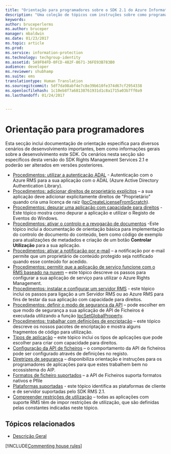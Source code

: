 ```yaml
---
title: "Orientação para programadores sobre o SDK 2.1 do Azure Information Protection | Documentos da Microsoft"
description: "Uma coleção de tópicos com instruções sobre como programar o SDK 2.1 do AIP"
keywords: 
author: bruceperlerms
ms.author: bruceper
manager: mbaldwin
ms.date: 01/23/2017
ms.topic: article
ms.prod: 
ms.service: information-protection
ms.technology: techgroup-identity
ms.assetid: 5A9F04FD-0FCD-482F-8671-36FE93B783B0
audience: developer
ms.reviewer: shubhamp
ms.suite: ems
translationtype: Human Translation
ms.sourcegitcommit: 5df7da98abf4e7c8e39b610fe374d67cf2954338
ms.openlocfilehash: 1c10eb8f7a68138761931d1c8a1715a03b7ff0a9
ms.lasthandoff: 01/24/2017


---
```


# <a name="developer-guidance"></a>Orientação para programadores

Esta secção inclui documentação de orientação específica para diversos cenários de desenvolvimento importantes, bem como informações gerais sobre a desenvolvimento este SDK. Os cenários nesta secção são específicos desta versão do SDK Rights Management Services 2.1 e poderão ser alterados em versões posteriores.
- [Procedimentos: utilizar a autenticação ADAL](how-to-use-adal-authentication.md) - Autenticação com o Azure RMS para a sua aplicação com o ADAL (Azure Active Directory Authentication Library).
- [Procedimentos: adicionar direitos de proprietário explícitos](add-explicit-owner-rights.md) – a sua aplicação deve adicionar explicitamente direitos de "Proprietário" quando cria uma licença de raiz ([IpcCreateLicenseFromScratch](https://msdn.microsoft.com/library/hh535256.aspx)).
- [Procedimentos: depurar uma aplicação com capacidade para direitos](debugging-applications-that-use-ad-rms.md) - Este tópico mostra como depurar a aplicação e utilizar o Registo de Eventos do Windows.
- [Procedimentos: ativar o controlo e a revogação de documentos](tracking-content.md) -Este tópico inclui a documentação de orientação básica para implementação do controlo de documento do conteúdo, bem como código de exemplo para atualizações de metadados e criação de um botão **Controlar Utilização** para a sua aplicação.
- [Procedimentos: ativar a notificação por e-mail](how-to-enable-email-notification.md) – a notificação por e-mail permite que um proprietário de conteúdo protegido seja notificado quando esse conteúdo for acedido.
- [Procedimentos: permitir que a aplicação de serviço funcione com o RMS baseado na nuvem](how-to-use-file-api-with-aadrm-cloud.md) – este tópico descreve os passos para configurar a sua aplicação de serviço para utilizar o Azure Rights Management.
- [Procedimentos: instalar e configurar um servidor RMS](how-to-install-and-configure-an-rms-server.md) - este tópico inclui os passos para ligação a um Servidor RMS ou ao Azure RMS para fins de testar da sua aplicação com capacidade para direitos.
- [Procedimentos: definir o modo de segurança da API](setting-the-api-security-mode-api-mode.md) – pode escolher em que modo de segurança a sua aplicação de API de Ficheiros é executada utilizando a função [IpcSetGlobalProperty](https://msdn.microsoft.com/library/hh535270.aspx).
- [Procedimentos: trabalhar com definições de encriptação](working-with-encryption.md) – este tópico descreve os nossos pacotes de encriptação e mostra alguns fragmentos de código para utilização.
- [Tipos de aplicação](application-types.md) – este tópico inclui os tipos de aplicações que pode escolher para criar com capacidade para direitos.
- [Configuração da API de ficheiros](file-api-configuration.md) – o comportamento da API de ficheiros pode ser configurado através de definições no registo.
- [Diretrizes de segurança](security-guidelines.md) – disponibiliza orientação e instruções para os programadores de aplicações para que estes trabalhem bem no ecossistema do AIP.
- [Formatos de ficheiro suportados](supported-file-formats.md) – a API de Ficheiros suporta formatos nativos e Pfile
- [Plataformas suportadas](supported-platforms.md) - este tópico identifica as plataformas de cliente e de servidor suportadas pelo SDK RMS 2.1.
- [Compreender restrições de utilização](understanding-usage-restrictions.md) – todas as aplicações com suporte RMS têm de impor restrições de utilização, que são definidas pelas constantes indicadas neste tópico.

 
## <a name="related-topics"></a>Tópicos relacionados
* [Descrição Geral](ad-rms-overview.md)

[!INCLUDE[Commenting house rules](../includes/houserules.md)]
